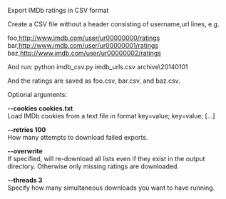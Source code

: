 Export IMDb ratings in CSV format

Create a CSV file without a header consisting of username,url lines, e.g.

foo,http://www.imdb.com/user/ur00000000/ratings  
bar,http://www.imdb.com/user/ur00000001/ratings  
baz,http://www.imdb.com/user/ur00000002/ratings

And run: python imdb_csv.py imdb_urls.csv archive\20140101

And the ratings are saved as foo.csv, bar.csv, and baz.csv.

Optional arguments:

<b>--cookies cookies.txt</b>  
Load IMDb cookies from a text file in format key=value; key=value; [...]

<b>--retries 100</b>  
How many attempts to download failed exports.

<b>--overwrite</b>  
If specified, will re-download all lists even if they exist in the
output directory. Otherwise only missing ratings are downloaded.

<b>--threads 3</b>  
Specify how many simultaneous downloads you want to have running. 
